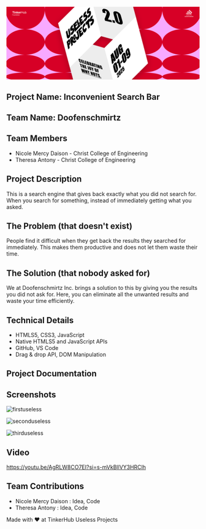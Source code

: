 ![Thappanam](https://raw.githubusercontent.com/berrysod-a/inconvenient-seachbar/refs/heads/main/useless.png)

## Project Name: Inconvenient Search Bar

## Team Name: Doofenschmirtz

## Team Members
- Nicole Mercy Daison - Christ College of Engineering
- Theresa Antony - Christ College of Engineering

## Project Description
This is a search engine that gives back exactly what you did not search for. When you search for something, instead of immediately getting what you asked.

## The Problem (that doesn't exist)
People find it difficult when they get back the results they searched for immediately. This makes them productive and does not let them waste their time.

## The Solution (that nobody asked for)
We at Doofenschmirtz Inc. brings a solution to this by giving you the results you did not ask for. Here, you can eliminate all the unwanted results and waste your time efficiently.

## Technical Details
- HTMLS5, CSS3, JavaScript
- Native HTMLS5 and JavaScript APIs
- GitHub, VS Code
- Drag & drop API, DOM Manipulation

## Project Documentation

## Screenshots
![firstuseless](https://github.com/user-attachments/assets/cae8d3dc-35b4-4694-86ca-5502a0f762a8)

![seconduseless](https://github.com/user-attachments/assets/2c94788f-5a24-4465-a64d-e54126962013)

![thirduseless](https://github.com/user-attachments/assets/09c6edbe-5a8e-4c0e-b22f-241267eebe88)


## Video
https://youtu.be/AgRLW8CO7EI?si=s-mVkBllVY3HRClh


## Team Contributions
- Nicole Mercy Daison : Idea, Code
- Theresa Antony : Idea, Code

Made with ❤ at TinkerHub Useless Projects

